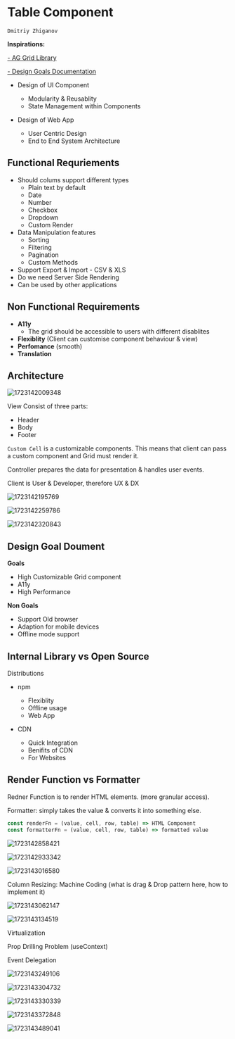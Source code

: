 # **Table Component**

`Dmitriy Zhiganov`

**Inspirations:**

[- AG Grid Library](https://www.ag-grid.com/react-data-grid/getting-started/)

[- Design Goals Documentation](https://github.com/Microsoft/TypeScript/wiki/TypeScript-Design-Goals)

- Design of UI Component

  - Modularity & Reusablity
  - State Management within Components
- Design of Web App

  - User Centric Design
  - End to End System Architecture


## Functional Requriements

- Should colums support different types
  - Plain text by default
  - Date
  - Number
  - Checkbox
  - Dropdown
  - Custom Render
- Data Manipulation features
  - Sorting
  - Filtering
  - Pagination
  - Custom Methods
- Support Export & Import - CSV & XLS
- Do we need Server Side Rendering
- Can be used by other applications

## Non Functional Requirements

- **A11y**
  - The grid should be accessible to users with different disablites
- **Flexiblity** (Client can customise component behaviour & view)
- **Perfomance** (smooth)
- **Translation**

## Architecture

![1723142009348](image/main/1723142009348.png)

View Consist of three parts:

- Header
- Body
- Footer

`Custom Cell` is a customizable components. This means that client can pass a custom component and Grid must render it.

Controller prepares the data for presentation & handles user events.


Client is User & Developer, therefore UX & DX

![1723142195769](image/main/1723142195769.png)

![1723142259786](image/main/1723142259786.png)

![1723142320843](image/main/1723142320843.png)

## Design Goal Doument

**Goals**

- High Customizable Grid component
- A11y
- High Performance

**Non Goals**

- Support Old browser
- Adaption for mobile devices
- Offline mode support

## Internal Library vs Open Source

Distributions

- npm

  - Flexiblity
  - Offline usage
  - Web App
- CDN

  - Quick Integration
  - Benifits of CDN
  - For Websites

## Render Function vs Formatter

Redner Function is to render HTML elements. (more granular access).

Formatter: simply takes the value & converts it into something else.

```javascript
const renderFn = (value, cell, row, table) => HTML Component
const formatterFn = (value, cell, row, table) => formatted value
```


![1723142858421](image/main/1723142858421.png)

![1723142933342](image/main/1723142933342.png)

![1723143016580](image/main/1723143016580.png)

Column Resizing: Machine Coding (what is drag & Drop pattern here, how to implement it)

![1723143062147](image/main/1723143062147.png)

![1723143134519](image/main/1723143134519.png)

Virtualization

Prop Drilling Problem (useContext)

Event Delegation 

![1723143249106](image/main/1723143249106.png)

![1723143304732](image/main/1723143304732.png)

![1723143330339](image/main/1723143330339.png)

![1723143372848](image/main/1723143372848.png)

![1723143489041](image/main/1723143489041.png)
